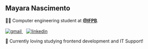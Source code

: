 ## Mayara Nascimento

 🧑‍💻 Computer engineering student at **[@IFPB](https://ifpb.edu.br)**. 
<br><br>
<a href="mailto:mayara.dnascimentos@gmail.com">
  <img alt="gmail" src="https://img.shields.io/badge/Gmail-D14836?style=for-the-badge&logo=gmail&logoColor=white">
</a>
&ensp;
<a href="https://www.linkedin.com/in/mayaranascimentosilva/">
  <img alt="linkedin" src="https://img.shields.io/badge/LinkedIn-0077B5?style=for-the-badge&logo=linkedin&logoColor=white">
</a>

🎯 Currently loving studying frontend development and IT Support!
